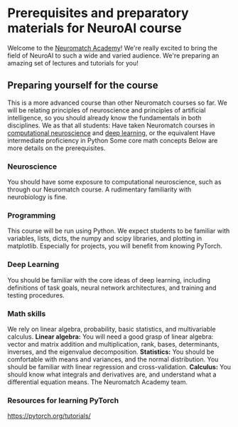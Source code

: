 # Prerequisites and preparatory materials for NeuroAI course
Welcome to the [Neuromatch Academy](https://academy.neuromatch.io/)! We're really excited to bring the field of NeuroAI to such a wide and varied audience. We're preparing an amazing set of lectures and tutorials for you!
## Preparing yourself for the course
This is a more advanced course than other Neuromatch courses so far. We will be relating principles of neuroscience and principles of artificial intelligence, so you should already know the fundamentals in both disciplines. We as that all students: 
Have taken Neuromatch courses in [computational neuroscience](https://compneuro.neuromatch.io/tutorials/intro.html) and [deep learning](https://deeplearning.neuromatch.io/), or the equivalent 
Have intermediate proficiency in Python
Some core math concepts
Below are more details on the prerequisites. 
### Neuroscience
You should have some exposure to computational neuroscience, such as through our Neuromatch course. A rudimentary familiarity with neurobiology is fine.
### Programming
This course will be run using Python. We expect students to be familiar with variables, lists, dicts, the numpy and scipy libraries, and plotting in matplotlib. Especially for projects, you will benefit from knowing PyTorch.
### Deep Learning
You should be familiar with the core ideas of deep learning, including definitions of task goals, neural network architectures, and training and testing procedures.
### Math skills
We rely on linear algebra, probability, basic statistics, and multivariable calculus.
**Linear algebra:** You will need a good grasp of linear algebra: vector and matrix addition and multiplication, rank, bases, determinants, inverses, and the eigenvalue decomposition.
**Statistics:** You should be comfortable with means and variances, and the normal distribution. You should be familiar with linear regression and cross-validation.
**Calculus:** You should know what integrals and derivatives are, and understand what a differential equation means.
The Neuromatch Academy team.
### Resources for learning PyTorch
https://pytorch.org/tutorials/

